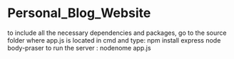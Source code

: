 # Personal_Blog_Website
to include all the necessary dependencies and packages, go to the source folder where app.js is located in cmd and type:
npm install express node body-praser
to run the server :
nodenome app.js
